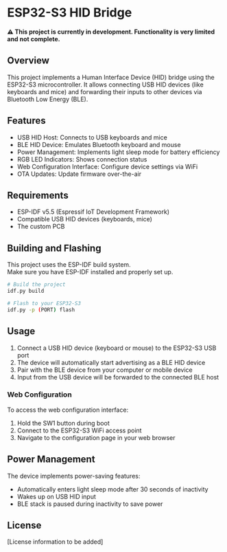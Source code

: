 # ESP32-S3 HID Bridge

**⚠️ This project is currently in development. Functionality is very limited and not complete.**

## Overview

This project implements a Human Interface Device (HID) bridge using the ESP32-S3 microcontroller. It allows connecting USB HID devices (like keyboards and mice) and forwarding their inputs to other devices via Bluetooth Low Energy (BLE).

## Features

- USB HID Host: Connects to USB keyboards and mice
- BLE HID Device: Emulates Bluetooth keyboard and mouse
- Power Management: Implements light sleep mode for battery efficiency
- RGB LED Indicators: Shows connection status
- Web Configuration Interface: Configure device settings via WiFi
- OTA Updates: Update firmware over-the-air

## Requirements

- ESP-IDF v5.5 (Espressif IoT Development Framework)
- Compatible USB HID devices (keyboards, mice)
- The custom PCB

## Building and Flashing

This project uses the ESP-IDF build system. \
Make sure you have ESP-IDF installed and properly set up.

```bash
# Build the project
idf.py build

# Flash to your ESP32-S3
idf.py -p (PORT) flash
```

## Usage

1. Connect a USB HID device (keyboard or mouse) to the ESP32-S3 USB port
2. The device will automatically start advertising as a BLE HID device
3. Pair with the BLE device from your computer or mobile device
4. Input from the USB device will be forwarded to the connected BLE host

### Web Configuration

To access the web configuration interface:
1. Hold the SW1 button during boot
2. Connect to the ESP32-S3 WiFi access point
3. Navigate to the configuration page in your web browser

## Power Management

The device implements power-saving features:
- Automatically enters light sleep mode after 30 seconds of inactivity
- Wakes up on USB HID input
- BLE stack is paused during inactivity to save power

## License

[License information to be added]
